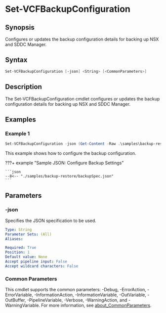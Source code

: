 # Set-VCFBackupConfiguration

## Synopsis

Configures or updates the backup configuration details for backing up NSX and SDDC Manager.

## Syntax

```powershell
Set-VCFBackupConfiguration [-json] <String> [<CommonParameters>]
```

## Description

The Set-VCFBackupConfiguration cmdlet configures or updates the backup configuration details for
backing up NSX and SDDC Manager.

## Examples

### Example 1

```powershell
Set-VCFBackupConfiguration -json (Get-Content -Raw .\samples\backup-restore\backupSpec.json)
```

This example shows how to configure the backup configuration.

???+ example "Sample JSON: Configure Backup Settings"

    ```json
    --8<-- "./samples/backup-restore/backupSpec.json"
    ```

## Parameters

### -json

Specifies the JSON specification to be used.

```yaml
Type: String
Parameter Sets: (All)
Aliases:

Required: True
Position: 1
Default value: None
Accept pipeline input: False
Accept wildcard characters: False
```

### Common Parameters

This cmdlet supports the common parameters: -Debug, -ErrorAction, -ErrorVariable, -InformationAction, -InformationVariable, -OutVariable, -OutBuffer, -PipelineVariable, -Verbose, -WarningAction, and -WarningVariable. For more information, see [about_CommonParameters](http://go.microsoft.com/fwlink/?LinkID=113216).
